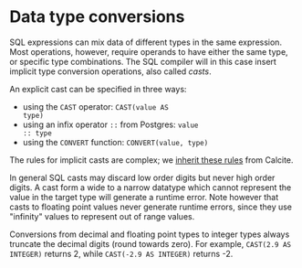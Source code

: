 # Data type conversions

SQL expressions can mix data of different types in the same
expression.  Most operations, however, require operands to have either
the same type, or specific type combinations.  The SQL compiler will
in this case insert implicit type conversion operations, also called
*casts*.

An explicit cast can be specified in three ways:

* using the `CAST` operator: <code>CAST(value AS type)</code>
* using an infix operator <code>::</code> from Postgres:
  <code>value :: type</code>
* using the `CONVERT` function: `CONVERT(value, type)`

The rules for implicit casts are complex; we [inherit these
rules](https://calcite.apache.org/docs/reference.html#conversion-contexts-and-strategies)
from Calcite.

In general SQL casts may discard low order digits but never high order
digits.  A cast form a wide to a narrow datatype which cannot
represent the value in the target type will generate a runtime error.
Note however that casts to floating point values never generate
runtime errors, since they use "infinity" values to represent out of
range values.

Conversions from decimal and floating point types to integer types
always truncate the decimal digits (round towards zero).  For example,
`CAST(2.9 AS INTEGER)` returns 2, while `CAST(-2.9 AS INTEGER)`
returns -2.